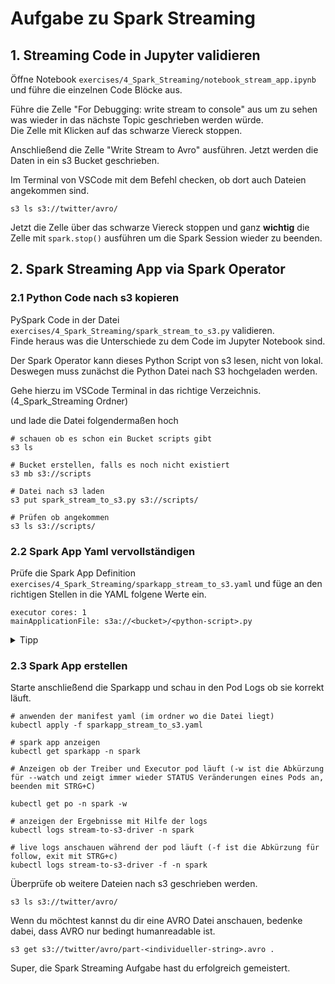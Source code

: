 # Aufgabe zu Spark Streaming

## 1. Streaming Code in Jupyter validieren

Öffne Notebook `exercises/4_Spark_Streaming/notebook_stream_app.ipynb` und führe die einzelnen Code Blöcke aus. <br>

Führe die Zelle "For Debugging: write stream to console" aus um zu sehen was wieder in das nächste Topic geschrieben werden würde. <br> Die Zelle mit Klicken auf das schwarze Viereck stoppen. <br>

Anschließend die Zelle "Write Stream to Avro" ausführen. Jetzt werden die Daten in ein s3 Bucket geschrieben. <br>

Im Terminal von VSCode mit dem Befehl checken, ob dort auch Dateien angekommen sind.<br>

```
s3 ls s3://twitter/avro/
```

Jetzt die Zelle über das schwarze Viereck stoppen und ganz **wichtig** die Zelle mit `spark.stop()` ausführen um die Spark Session wieder zu beenden. <br>

## 2. Spark Streaming App via Spark Operator

### 2.1 Python Code nach s3 kopieren
PySpark Code in der Datei `exercises/4_Spark_Streaming/spark_stream_to_s3.py` validieren. <br>
Finde heraus was die Unterschiede zu dem Code im Jupyter Notebook sind. <br>


Der Spark Operator kann dieses Python Script von s3 lesen, nicht von lokal.
Deswegen muss zunächst die Python Datei nach S3 hochgeladen werden.

Gehe hierzu im VSCode Terminal in das richtige Verzeichnis. (4_Spark_Streaming Ordner) <br>

und lade die Datei folgendermaßen hoch
```
# schauen ob es schon ein Bucket scripts gibt
s3 ls

# Bucket erstellen, falls es noch nicht existiert
s3 mb s3://scripts

# Datei nach s3 laden
s3 put spark_stream_to_s3.py s3://scripts/

# Prüfen ob angekommen
s3 ls s3://scripts/
```

### 2.2 Spark App Yaml vervollständigen
Prüfe die Spark App Definition `exercises/4_Spark_Streaming/sparkapp_stream_to_s3.yaml` und füge an den richtigen Stellen in die YAML folgene Werte ein.

```
executor cores: 1
mainApplicationFile: s3a://<bucket>/<python-script>.py
```
<details>
<summary>Tipp </summary>
<p>

```
bucket: scripts
python-script: spark_stream_to_s3
```

</details>
</p>


### 2.3 Spark App erstellen
Starte anschließend die Sparkapp und schau in den Pod Logs ob sie korrekt läuft. <br>

```
# anwenden der manifest yaml (im ordner wo die Datei liegt)
kubectl apply -f sparkapp_stream_to_s3.yaml

# spark app anzeigen
kubectl get sparkapp -n spark

# Anzeigen ob der Treiber und Executor pod läuft (-w ist die Abkürzung für --watch und zeigt immer wieder STATUS Veränderungen eines Pods an, beenden mit STRG+C)

kubectl get po -n spark -w

# anzeigen der Ergebnisse mit Hilfe der logs
kubectl logs stream-to-s3-driver -n spark

# live logs anschauen während der pod läuft (-f ist die Abkürzung für follow, exit mit STRG+c)
kubectl logs stream-to-s3-driver -f -n spark
```

Überprüfe ob weitere Dateien nach s3 geschrieben werden. <br>

```
s3 ls s3://twitter/avro/
```

Wenn du möchtest kannst du dir eine AVRO Datei anschauen, bedenke dabei, dass AVRO nur bedingt humanreadable ist.

```
s3 get s3://twitter/avro/part-<individueller-string>.avro .
```

Super, die Spark Streaming Aufgabe hast du erfolgreich gemeistert.

